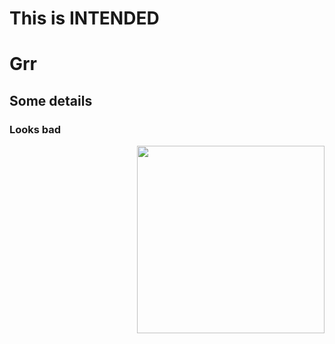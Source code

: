 
<h1> This is INTENDED
  <h1> Grr </h1>
<h2> Some details </h2>
<h3> Looks bad </h3>
  <img src = "https://encrypted-tbn0.gstatic.com/images?q=tbn%3AANd9GcRldw9Q1Cr8fdBXtmNkVe9nC_qnD6ZHLFCcoeqPUwfkcAf0Sjrk&usqp=CAU"  align="right"  width="300"></h1>

